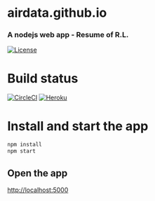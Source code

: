 # airdata.github.io
### A nodejs web app - Resume of R.L.

[![License](https://img.shields.io/badge/license-Apache%202-4EB1BA.svg)](https://www.apache.org/licenses/LICENSE-2.0.html)


# Build status

 [![CircleCI](https://img.shields.io/circleci/project/github/airdata/insite.svg)](https://circleci.com/gh/airdata/airdata.github.io) 
 [![Heroku](https://heroku-badge.herokuapp.com/?app=heroku-badge&style=flat)](https://rumen.herokuapp.com/projects.html)

# Install and start the app
```javascript
npm install
npm start
```
## Open the app 

 [http://localhost:5000](https://localhost:5000)
